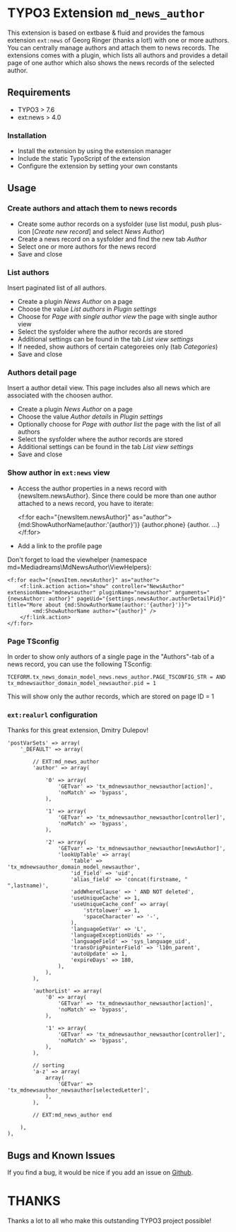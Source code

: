 # TYPO3 Extension ``md_news_author``

This extension is based on extbase & fluid and provides the famous extension ``ext:news`` of Georg Ringer (thanks a lot!) with one or more authors. You can centrally manage authors and attach them to news records. The extensions comes with a plugin, which lists all authors and provides a detail page of one author which also shows the news records of the selected author.

## Requirements

- TYPO3 > 7.6
- ext:news > 4.0

### Installation

- Install the extension by using the extension manager
- Include the static TypoScript of the extension
- Configure the extension by setting your own constants

## Usage

### Create authors and attach them to news records

- Create some author records on a sysfolder (use list modul, push plus-icon [*Create new record*] and select *News Author*)
- Create a news record on a sysfolder and find the new tab *Author*
- Select one or more authors for the news record
- Save and close

### List authors

Insert paginated list of all authors.

- Create a plugin *News Author* on a page
- Choose the value *List authors* in *Plugin settings*
- Choose for *Page with single author view* the page with single author view
- Select the sysfolder where the author records are stored
- Additional settings can be found in the tab *List view settings*
- If needed, show authors of certain categoreies only (tab *Categories*)
- Save and close

### Authors detail page

Insert a author detail view. This page includes also all news which are associated with the choosen author.

- Create a plugin *News Author* on a page
- Choose the value *Author details* in *Plugin settings*
- Optionally choose for *Page with author list* the page with the list of all authors
- Select the sysfolder where the author records are stored
- Additional settings can be found in the tab *List view settings*
- Save and close

### Show author in ``ext:news`` view

- Access the author properties in a news record with {newsItem.newsAuthor}. Since there could be more than one author attached to a news record, you have to iterate:


    <f:for each="{newsItem.newsAuthor}" as="author">
        {md:ShowAuthorName(author:'{author}')}
        {author.phone}
        {author. ...}
    </f:for>


- Add a link to the profile page

Don't forget to load the viewhelper {namespace md=Mediadreams\MdNewsAuthor\ViewHelpers}:

    <f:for each="{newsItem.newsAuthor}" as="author">
        <f:link.action action="show" controller="NewsAuthor" extensionName="mdnewsauthor" pluginName="newsauthor" arguments="{newsAuthor: author}" pageUid="{settings.newsAuthor.authorDetailPid}" title="More about {md:ShowAuthorName(author:'{author}')}">
            <md:ShowAuthorName author="{author}" />
        </f:link.action>
    </f:for>

### Page TSconfig

In order to show only authors of a single page in the "Authors"-tab of a news record, you can use the following TSconfig:

    TCEFORM.tx_news_domain_model_news.news_author.PAGE_TSCONFIG_STR = AND tx_mdnewsauthor_domain_model_newsauthor.pid = 1

This will show only the author records, which are stored on page ID = 1

### ``ext:realurl`` configuration

Thanks for this great extension, Dmitry Dulepov!

    'postVarSets' => array(
        '_DEFAULT' => array(

            // EXT:md_news_author
            'author' => array(

                '0' => array(
                    'GETvar' => 'tx_mdnewsauthor_newsauthor[action]',
                    'noMatch' => 'bypass',
                ),

                '1' => array(
                    'GETvar' => 'tx_mdnewsauthor_newsauthor[controller]',
                    'noMatch' => 'bypass',
                ),

                '2' => array(
                    'GETvar' => 'tx_mdnewsauthor_newsauthor[newsAuthor]',
                    'lookUpTable' => array(
                        'table' => 'tx_mdnewsauthor_domain_model_newsauthor',
                        'id_field' => 'uid',
                        'alias_field' => 'concat(firstname, " ",lastname)',
                        'addWhereClause' => ' AND NOT deleted',
                        'useUniqueCache' => 1,
                        'useUniqueCache_conf' => array(
                            'strtolower' => 1,
                            'spaceCharacter' => '-',
                        ),
                        'languageGetVar' => 'L',
                        'languageExceptionUids' => '',
                        'languageField' => 'sys_language_uid',
                        'transOrigPointerField' => 'l10n_parent',
                        'autoUpdate' => 1,
                        'expireDays' => 180,
                    ),
                ),
            ),

            'authorList' => array(
                '0' => array(
                    'GETvar' => 'tx_mdnewsauthor_newsauthor[action]',
                    'noMatch' => 'bypass',
                ),

                '1' => array(
                    'GETvar' => 'tx_mdnewsauthor_newsauthor[controller]',
                    'noMatch' => 'bypass',
                ),
            ),

            // sorting
            'a-z' => array(
                array(
                    'GETvar' => 'tx_mdnewsauthor_newsauthor[selectedLetter]',
                ),
            ),

            // EXT:md_news_author end
            
        ),
    ),

## Bugs and Known Issues
If you find a bug, it would be nice if you add an issue on [Github](https://github.com/cdaecke/md_news_author/issues).

# THANKS

Thanks a lot to all who make this outstanding TYPO3 project possible!
